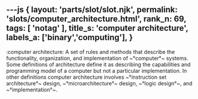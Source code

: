 ---js
{
  layout: 'parts/slot/slot.njk',
  permalink: 'slots/computer_architecture.html',
  rank_n: 69,
  tags: [ 'notag' ],
  title_s: 'computer architecture',
  labels_a: ['binary','computing'],
}
---
:computer architecture:
A set of rules and methods that describe the functionality, organization, and implementation of ~°computer°~ systems. Some definitions of architecture define it as describing the capabilities and programming model of a computer but not a particular implementation. In other definitions computer architecture involves ~°instruction set architecture°~ design, ~°microarchitecture°~ design, ~°logic design°~, and ~°implementation°~.
